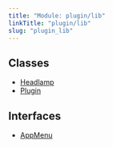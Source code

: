 ```yaml
---
title: "Module: plugin/lib"
linkTitle: "plugin/lib"
slug: "plugin_lib"
---
```


## Classes

- [Headlamp](../classes/plugin_lib.Headlamp.md)
- [Plugin](../classes/plugin_lib.Plugin.md)

## Interfaces

- [AppMenu](../interfaces/plugin_lib.AppMenu.md)
